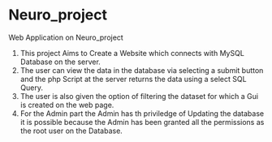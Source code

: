 # Neuro_project
Web Application on Neuro_project

1. This project Aims to Create a Website which connects with MySQL Database on the server.
2. The user can view the data in the database via selecting a submit button and 
   the php Script at the server returns the data using a select SQL Query.
3. The user is also given the option of filtering the dataset for which a Gui is created on the web page.
4. For the Admin part the Admin has th priviledge of Updating the database it is possible because the Admin
    has been granted all the permissions as the root user on the Database.
